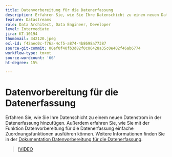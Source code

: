 ```yaml
---
title: Datenvorbereitung für die Datenerfassung
description: Erfahren Sie, wie Sie Ihre Datenschicht zu einem neuen Datenstrom in der Datenerfassung hinzufügen.
feature: Datastreams
role: Data Architect, Data Engineer, Developer
level: Intermediate
jira: KT-10194
thumbnail: 342120.jpeg
exl-id: f42aec0c-f76a-4cf5-a874-4b8698a77387
source-git-commit: 00ef0f40fb3d82f0c06428a35c0e402f46ab6774
workflow-type: tm+mt
source-wordcount: '66'
ht-degree: 15%

---
```


# Datenvorbereitung für die Datenerfassung

Erfahren Sie, wie Sie Ihre Datenschicht zu einem neuen Datenstrom in der Datenerfassung hinzufügen. Außerdem erfahren Sie, wie Sie mit der Funktion Datenvorbereitung für die Datenerfassung einfache Zuordnungsfunktionen ausführen können. Weitere Informationen finden Sie in der [Dokumentation Datenvorbereitung für die Datenerfassung](https://experienceleague.adobe.com/docs/experience-platform/edge/fundamentals/datastreams.html#data-prep).

>[!VIDEO](https://video.tv.adobe.com/v/342120/?learn=on)
